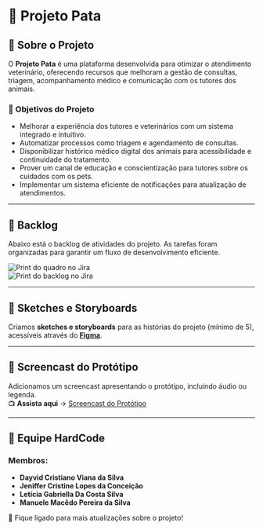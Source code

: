 # 🐾 Projeto Pata

## 📌 Sobre o Projeto
O **Projeto Pata** é uma plataforma desenvolvida para otimizar o atendimento veterinário, oferecendo recursos que melhoram a gestão de consultas, triagem, acompanhamento médico e comunicação com os tutores dos animais.

### 🎯 Objetivos do Projeto
- Melhorar a experiência dos tutores e veterinários com um sistema integrado e intuitivo.
- Automatizar processos como triagem e agendamento de consultas.
- Disponibilizar histórico médico digital dos animais para acessibilidade e continuidade do tratamento.
- Prover um canal de educação e conscientização para tutores sobre os cuidados com os pets.
- Implementar um sistema eficiente de notificações para atualização de atendimentos.

---

## 📌 Backlog
Abaixo está o backlog de atividades do projeto. As tarefas foram organizadas para garantir um fluxo de desenvolvimento eficiente.

![Print do quadro no Jira](caminho/para/print_quadro.png)  
![Print do backlog no Jira](caminho/para/print_backlog.png)

---

## 🎨 Sketches e Storyboards
Criamos **sketches e storyboards** para as histórias do projeto (mínimo de 5), acessíveis através do **[Figma](caminho/para/figma)**.

---

## 🎥 Screencast do Protótipo
Adicionamos um screencast apresentando o protótipo, incluindo áudio ou legenda.  
📺 **Assista aqui** → [Screencast do Protótipo](caminho/para/video)

---

## 👥 Equipe HardCode  

### Membros:
- **Dayvid Cristiano Viana da Silva**  
- **Jeniffer Cristine Lopes da Conceição**  
- **Letícia Gabriella Da Costa Silva**  
- **Manuele Macêdo Pereira da Silva**  

🚀 Fique ligado para mais atualizações sobre o projeto!
